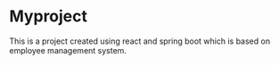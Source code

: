 # Myproject
This is a project created using react and spring boot which is based on employee management system.
